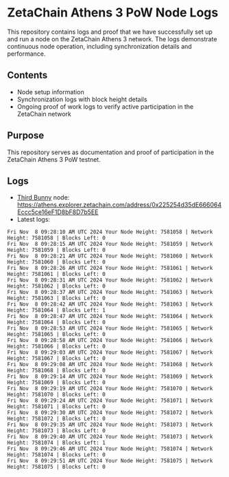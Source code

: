 # ZetaChain Athens 3 PoW Node Logs
This repository contains logs and proof that we have successfully set up and run a node on the ZetaChain Athens 3 network. The logs demonstrate continuous node operation, including synchronization details and performance.

## Contents
- Node setup information
- Synchronization logs with block height details
- Ongoing proof of work logs to verify active participation in the ZetaChain network

## Purpose
This repository serves as documentation and proof of participation in the ZetaChain Athens 3 PoW testnet.

## Logs

- [Third Bunny](https://thirdbunny.xyz/) node: https://athens.explorer.zetachain.com/address/0x225254d35dE666064Eccc5ce16eF1D8bF8D7b5EE
- Latest logs:
```
Fri Nov  8 09:28:10 AM UTC 2024 Your Node Height: 7581058 | Network Height: 7581058 | Blocks Left: 0
Fri Nov  8 09:28:15 AM UTC 2024 Your Node Height: 7581059 | Network Height: 7581059 | Blocks Left: 0
Fri Nov  8 09:28:21 AM UTC 2024 Your Node Height: 7581060 | Network Height: 7581060 | Blocks Left: 0
Fri Nov  8 09:28:26 AM UTC 2024 Your Node Height: 7581061 | Network Height: 7581061 | Blocks Left: 0
Fri Nov  8 09:28:31 AM UTC 2024 Your Node Height: 7581062 | Network Height: 7581062 | Blocks Left: 0
Fri Nov  8 09:28:37 AM UTC 2024 Your Node Height: 7581063 | Network Height: 7581063 | Blocks Left: 0
Fri Nov  8 09:28:42 AM UTC 2024 Your Node Height: 7581063 | Network Height: 7581064 | Blocks Left: 1
Fri Nov  8 09:28:47 AM UTC 2024 Your Node Height: 7581064 | Network Height: 7581064 | Blocks Left: 0
Fri Nov  8 09:28:53 AM UTC 2024 Your Node Height: 7581065 | Network Height: 7581065 | Blocks Left: 0
Fri Nov  8 09:28:58 AM UTC 2024 Your Node Height: 7581066 | Network Height: 7581066 | Blocks Left: 0
Fri Nov  8 09:29:03 AM UTC 2024 Your Node Height: 7581067 | Network Height: 7581067 | Blocks Left: 0
Fri Nov  8 09:29:08 AM UTC 2024 Your Node Height: 7581068 | Network Height: 7581068 | Blocks Left: 0
Fri Nov  8 09:29:14 AM UTC 2024 Your Node Height: 7581069 | Network Height: 7581069 | Blocks Left: 0
Fri Nov  8 09:29:19 AM UTC 2024 Your Node Height: 7581070 | Network Height: 7581070 | Blocks Left: 0
Fri Nov  8 09:29:24 AM UTC 2024 Your Node Height: 7581071 | Network Height: 7581071 | Blocks Left: 0
Fri Nov  8 09:29:30 AM UTC 2024 Your Node Height: 7581072 | Network Height: 7581072 | Blocks Left: 0
Fri Nov  8 09:29:35 AM UTC 2024 Your Node Height: 7581073 | Network Height: 7581073 | Blocks Left: 0
Fri Nov  8 09:29:40 AM UTC 2024 Your Node Height: 7581073 | Network Height: 7581074 | Blocks Left: 1
Fri Nov  8 09:29:46 AM UTC 2024 Your Node Height: 7581074 | Network Height: 7581074 | Blocks Left: 0
Fri Nov  8 09:29:51 AM UTC 2024 Your Node Height: 7581075 | Network Height: 7581075 | Blocks Left: 0
```
